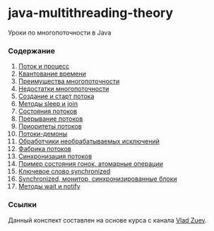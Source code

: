 # java-multithreading-theory
Уроки по многопоточности в Java

### Содержание
1. [Поток и процесс](tutorials/01_поток_и_процесс.md)
2. [Квантование времени](tutorials/02_квантование_времени.md)
3. [Преимущества многопоточности](tutorials/03_преимущества.md)
4. [Недостатки многопоточности](tutorials/04_недостатки.md)
5. [Создание и старт потока](tutorials/05_методы_создания_потока.md)
6. [Методы sleep и join](tutorials/06_методы_sleep_join.md)
7. [Состояния потоков](tutorials/07_состояния_потоков.md)
8. [Прерывание потоков](tutorials/08_прерывание_потоков.md)
9. [Приоритеты потоков](tutorials/09_приоритеты_потоков.md)
10. [Потоки-демоны](tutorials/10_потоки_демоны.md)
11. [Обработчики необрабатываемых исключений](tutorials/11_обработчики.md) 
12. [Фабрика потоков](tutorials/12_фабрика_потоков.md) 
13. [Синхронизация потоков](tutorials/13_синхронизация.md) 
14. [Пример состояния гонок, атомарные операции](tutorials/14_состояние_гонки.md) 
15. [Ключевое слово synchronized](tutorials/15_synchronized.md) 
16. [Synchronized, монитор, синхронизированные блоки](tutorials/16_мониторы.md) 
17. [Методы wait и notify](tutorials/17_wait_notify.md) 

### Ссылки
Данный конспект составлен на основе курса с канала [Vlad Zuev](https://www.youtube.com/@vladzuev10).